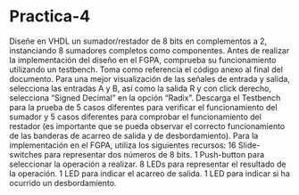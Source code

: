 # Practica-4

Diseñe en VHDL un sumador/restador de 8 bits en complementos a 2, instanciando 8 sumadores completos como componentes.
Antes de realizar la implementación del diseño en el FGPA, comprueba su funcionamiento utilizando un testbench. Toma como referencia el código anexo al final del documento.
Para una mejor visualización de las señales de entrada y salida, selecciona las entradas A y B, así como la salida R y con click derecho, selecciona “Signed Decimal” en la opción “Radix”.
Descarga el Testbench para la prueba de 5 casos diferentes para verificar el funcionamiento del sumador y 5 casos diferentes para comprobar el funcionamiento del restador (es importante que se pueda observar el correcto funcionamiento de las banderas de acarreo de salida y de desbordamiento).
Para la implementación en el FGPA, utiliza los siguientes recursos:
16 Slide-switches para representar dos números de 8 bits.
1 Push-button para seleccionar la operación a realizar.
8 LEDs para representar el resultado de la operación.
1 LED para indicar el acarreo de salida.
1 LED para indicar si ha ocurrido un desbordamiento.

